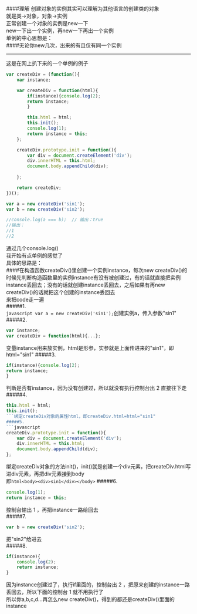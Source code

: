 ####理解
创建对象的实例其实可以理解为其他语言的创建类的对象  
就是类->对象，对象->实例  
正常创建一个对象的实例是new一下  
new一下出一个实例，再new一下再出一个实例  
单例的中心思想是：  
####无论你new几次，出来的有且仅有同一个实例  
****
这是在网上扒下来的一个单例的例子
```javascript
var createDiv = (function(){
	var instance;

	var createDiv = function(html){
		if(instance){console.log(2);
		return instance;
		}

		this.html = html;
		this.init();
		console.log(1);
		return instance = this;
	};

	createDiv.prototype.init = function(){
		var div = document.createElement('div');
		div.innerHTML = this.html;
		document.body.appendChild(div);
		
	};

	return createDiv;
})();

var a = new createDiv('sin1');
var b = new createDiv('sin2');

//console.log(a === b);  // 输出：true
//输出：
//1
//2
```
通过几个console.log()  
我开始有点单例的感觉了  
具体的思路是：  
####在构造函数createDiv()里创建一个实例instance，每次new createDiv()的时候先判断构造函数里的实例instance有没有被创建过，有的话就直接把实例instance丢回去；没有的话就创建instance丢回去，之后如果有再new createDiv()的话就把这个创建的instance丢回去  
来把code走一遍  
#####1.  
```javascript var a = new createDiv('sin1');```创建实例a，传入参数"sin1"  
#####2.
```javascript
var instance;
var createDiv = function(html){...};
```  
变量instance用来放实例，html是形参，实参就是上面传进来的"sin1"，即html="sin1"
#####3.  
```javascript  
if(instance){console.log(2);  
return instance;  
}
```  
判断是否有instance，因为没有创建过，所以就没有执行控制台出 2 直接往下走  
#####4.
```javascript
this.html = html;
this.init();
```绑定createDiv对象的属性html，即createDiv.html=html="sin1"
#####5.
```javascript
createDiv.prototype.init = function(){
	var div = document.createElement('div');
	div.innerHTML = this.html;
	document.body.appendChild(div);
};
```  
绑定createDiv对象的方法init()，init()就是创建一个div元素，把createDiv.html写进div元素，再把div元素接到body  
即```html<body><div>sin1</div></body>```
#####6.  
```javascript
console.log(1);
return instance = this;
```  
控制台输出 1 ，再把instance一路给回去  
#####7.  
```javascript
var b = new createDiv('sin2');
```  
把"sin2"给进去  
#####8.
```javascript
if(instance){
	console.log(2);
	return instance;
}
```  
因为instance创建过了，执行if里面的，控制台出 2 ，把原来创建的instance一路丢回去，所以下面的控制台 1 就不用执行了  
所以你a,b,c,d...再怎么new createDiv()，得到的都还是createDiv()里面的instance
